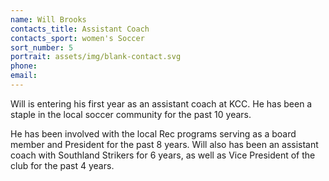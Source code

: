 ```yaml
---
name: Will Brooks
contacts_title: Assistant Coach
contacts_sport: women's Soccer
sort_number: 5
portrait: assets/img/blank-contact.svg
phone:
email:
---
```

Will is entering his first year as an assistant coach at KCC. He has been a staple in the local soccer community for the past 10 years.

He has been involved with the local Rec programs serving as a board member and President for the past 8 years. Will also has been an assistant coach with Southland Strikers for 6 years, as well as Vice President of the club for the past 4 years.